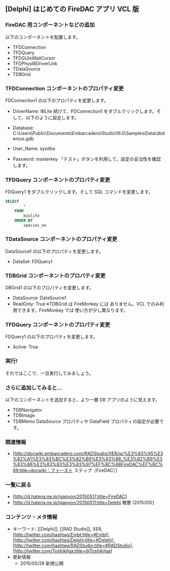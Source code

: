 ## [Delphi] はじめての FireDAC アプリ VCL 版


### FireDAC 用コンポーネントなどの追加

以下のコンポーネントを配置します。

* TFDConnection
* TFDQuery
* TFDGUIxWaitCursor
* TFDPhysIBDriverLink
* TDataSource
* TDBGrid


### TFDConnection コンポーネントのプロパティ変更

FDConnection1 の以下のプロパティを変更します。

* DriverName: IBLite
続けて、FDConnection1 をダブルクリックします。そして、以下のように設定します。

* Database: C:\Users\Public\Documents\Embarcadero\Studio\16.0\Samples\Data\dbdemos.gdb
* User_Name: sysdba
* Password: masterkey
「テスト」ボタンを利用して、設定の妥当性を確認します。


### TFDQuery コンポーネントのプロパティ変更

FDQuery1 をダブルクリックします。そして SQL コマンドを変更します。

```sql
SELECT
        *
    FROM
        biolife
    ORDER BY
        species_no
```



### TDataSource コンポーネントのプロパティ変更

DataSource1 の以下のプロパティを変更します。

* DataSet: FDQuery1


### TDBGrid コンポーネントのプロパティ変更

DBGrid1 の以下のプロパティを変更します。

* DataSource: DataSource1
* ReadOnly: True
※TDBGrid は FireMonkey には ありません。VCL でのみ利用できます。FireMonkey では 使い方が少し異なります。
 

### TFDQuery コンポーネントのプロパティ変更

FDQuery1 の以下のプロパティを変更します。

* Active: True


### 実行!

それではここで、一旦実行してみましょう。


### さらに追加してみると...

以下のコンポーネントを追加すると、より一層 DB アプリのように見えます。

* TDBNavigator
* TDBImage
* TDBMemo
DataSource プロパティや DataField プロパティの設定が必要です。


### 関連情報


* [http://docwiki.embarcadero.com/RADStudio/XE8/ja/%E3%83%95%E3%82%A1%E3%83%BC%E3%82%B9%E3%83%88_%E3%82%B9%E3%83%86%E3%83%83%E3%83%97%EF%BC%88FireDAC%EF%BC%89:title=docwiki：ファースト ステップ（FireDAC）]


### 一覧に戻る


* [http://d.hatena.ne.jp/igapyon/20150517:title=FireDAC]
* [http://d.hatena.ne.jp/igapyon/20150511:title=Delphi 概要 (2015/05)]


### コンテンツ・メタ情報


* キーワード: [[Delphi]], [[RAD Studio]], XE8, [http://twitter.com/hashtag/Embt:title=#Embt], [http://twitter.com/hashtag/Delphi:title=#Delphi], [http://twitter.com/hashtag/RADStudio:title=#RADStudio], [http://twitter.com/ToshikiIga:title=@ToshikiIga]
* 更新情報
  * 2015/05/28 新規公開


